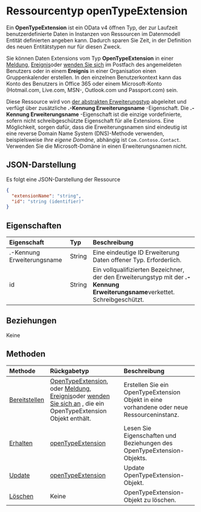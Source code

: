 # <a name="opentypeextension-resource-type"></a>Ressourcentyp openTypeExtension

Ein **OpenTypeExtension** ist ein OData v4 öffnen Typ, der zur Laufzeit benutzerdefinierte Daten in Instanzen von Ressourcen im Datenmodell Entität definierten angeben kann. Dadurch sparen Sie Zeit, in der Definition des neuen Entitätstypen nur für diesen Zweck.

Sie können Daten Extensions vom Typ **OpenTypeExtension** in einer [Meldung](message.md), [Ereignis](event.md)oder [wenden Sie sich](contact.md) im Postfach des angemeldeten Benutzers oder in einem **Ereignis** in einer Organisation einen Gruppenkalender erstellen. In den einzelnen Benutzerkontext kann das Konto des Benutzers in Office 365 oder einem Microsoft-Konto (Hotmail.com, Live.com, MSN-, Outlook.com und Passport.com) sein.

Diese Ressource wird von [der abstrakten Erweiterungstyp](extension.md) abgeleitet und verfügt über zusätzliche **.-Kennung Erweiterungsname** -Eigenschaft.
Die **.-Kennung Erweiterungsname** -Eigenschaft ist die einzige vordefinierte, sofern nicht schreibgeschützte Eigenschaft für alle Extensions. Eine Möglichkeit, sorgen dafür, dass die Erweiterungsnamen sind eindeutig ist eine reverse Domain Name System (DNS)-Methode verwenden, beispielsweise _Ihre eigene Domäne_, abhängig ist `Com.Contoso.Contact`. Verwenden Sie die Microsoft-Domäne in einen Erweiterungsnamen nicht.

## <a name="json-representation"></a>JSON-Darstellung

Es folgt eine JSON-Darstellung der Ressource

<!-- {
  "blockType": "resource",
  "optionalProperties": [

  ],
  "@odata.type": "microsoft.graph.opentypeextension"
}-->

```json
{
  "extensionName": "string",
  "id": "string (identifier)"
}

```
## <a name="properties"></a>Eigenschaften
| Eigenschaft     | Typ   |Beschreibung|
|:---------------|:--------|:----------|
|.-Kennung Erweiterungsname|String|Eine eindeutige ID Erweiterung Daten offener Typ. Erforderlich.|
|id|String| Ein vollqualifizierten Bezeichner, der den Erweiterungstyp mit der **.-Kennung Erweiterungsname**verkettet. Schreibgeschützt.|

## <a name="relationships"></a>Beziehungen
Keine


## <a name="methods"></a>Methoden

| Methode           | Rückgabetyp    |Beschreibung|
|:---------------|:--------|:----------|
|[Bereitstellen](../api/opentypeextension_post_opentypeextension.md) | [OpenTypeExtension](opentypeextension.md), oder [Meldung](../resources/message.md), [Ereignis](../resources/event.md)oder [wenden Sie sich an](../resources/contact.md) , die ein OpenTypeExtension Objekt enthält. | Erstellen Sie ein OpenTypeExtension Objekt in eine vorhandene oder neue Ressourceninstanz.| 
|[Erhalten](../api/opentypeextension_get.md) | [openTypeExtension](opentypeextension.md) |Lesen Sie Eigenschaften und Beziehungen des OpenTypeExtension-Objekts.|
|[Update](../api/opentypeextension_update.md) | [openTypeExtension](opentypeextension.md)   |Update OpenTypeExtension-Objekt. |
|[Löschen](../api/opentypeextension_delete.md) | Keine |OpenTypeExtension-Objekt zu löschen. |

<!-- uuid: 8fcb5dbc-d5aa-4681-8e31-b001d5168d79
2015-10-25 14:57:30 UTC -->
<!-- {
  "type": "#page.annotation",
  "description": "openTypeExtension resource",
  "keywords": "",
  "section": "documentation",
  "tocPath": ""
}-->